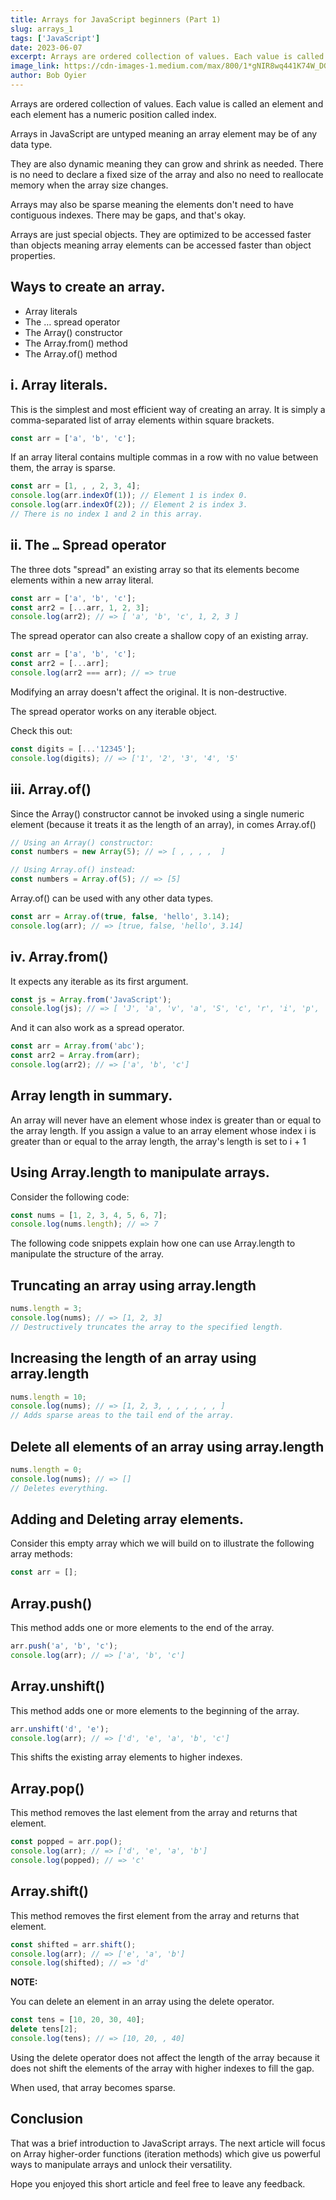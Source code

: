 ```yaml
---
title: Arrays for JavaScript beginners (Part 1)
slug: arrays_1
tags: ['JavaScript']
date: 2023-06-07
excerpt: Arrays are ordered collection of values. Each value is called an element and each element has a numeric position called index. Arrays in JavaScript are untyped meaning an array element may be of any data type...
image_link: https://cdn-images-1.medium.com/max/800/1*gNIR8wq441K74W_DGtlZOQ.jpeg
author: Bob Oyier
---
```


Arrays are ordered collection of values. Each value is called an element and each element has a numeric position called index.

Arrays in JavaScript are untyped meaning an array element may be of any data type.

They are also dynamic meaning they can grow and shrink as needed. There is no need to declare a fixed size of the array and also no need to reallocate memory when the array size changes.

Arrays may also be sparse meaning the elements don't need to have contiguous indexes. There may be gaps, and that's okay.

Arrays are just special objects. They are optimized to be accessed faster than objects meaning array elements can be accessed faster than object properties.

## Ways to create an array.

- Array literals
- The … spread operator
- The Array() constructor
- The Array.from() method
- The Array.of() method

## i. Array literals.

This is the simplest and most efficient way of creating an array. It is simply a comma-separated list of array elements within square brackets.

```js
const arr = ['a', 'b', 'c'];
```

If an array literal contains multiple commas in a row with no value between them, the array is sparse.

```js
const arr = [1, , , 2, 3, 4];
console.log(arr.indexOf(1)); // Element 1 is index 0.
console.log(arr.indexOf(2)); // Element 2 is index 3.
// There is no index 1 and 2 in this array.
```

## ii. The `…` Spread operator

The three dots "spread" an existing array so that its elements become elements within a new array literal.

```js
const arr = ['a', 'b', 'c'];
const arr2 = [...arr, 1, 2, 3];
console.log(arr2); // => [ 'a', 'b', 'c', 1, 2, 3 ]
```

The spread operator can also create a shallow copy of an existing array.

```js
const arr = ['a', 'b', 'c'];
const arr2 = [...arr];
console.log(arr2 === arr); // => true
```

Modifying an array doesn't affect the original. It is non-destructive.

The spread operator works on any iterable object.

Check this out:

```js
const digits = [...'12345'];
console.log(digits); // => ['1', '2', '3', '4', '5'
```

## iii. Array.of()

Since the Array() constructor cannot be invoked using a single numeric element (because it treats it as the length of an array), in comes Array.of()

```js
// Using an Array() constructor:
const numbers = new Array(5); // => [ , , , ,  ]

// Using Array.of() instead:
const numbers = Array.of(5); // => [5]
```

Array.of() can be used with any other data types.

```js
const arr = Array.of(true, false, 'hello', 3.14);
console.log(arr); // => [true, false, 'hello', 3.14]
```

## iv. Array.from()

It expects any iterable as its first argument.

```js
const js = Array.from('JavaScript');
console.log(js); // => [ 'J', 'a', 'v', 'a', 'S', 'c', 'r', 'i', 'p', 't' ]
```

And it can also work as a spread operator.

```js
const arr = Array.from('abc');
const arr2 = Array.from(arr);
console.log(arr2); // => ['a', 'b', 'c']
```

## Array length in summary.

An array will never have an element whose index is greater than or equal to the array length. If you assign a value to an array element whose index i is greater than or equal to the array length, the array's length is set to i + 1

## Using Array.length to manipulate arrays.

Consider the following code:

```js
const nums = [1, 2, 3, 4, 5, 6, 7];
console.log(nums.length); // => 7
```

The following code snippets explain how one can use Array.length to manipulate the structure of the array.

## Truncating an array using array.length

```js
nums.length = 3;
console.log(nums); // => [1, 2, 3]
// Destructively truncates the array to the specified length.
```

## Increasing the length of an array using array.length

```js
nums.length = 10;
console.log(nums); // => [1, 2, 3, , , , , , , ]
// Adds sparse areas to the tail end of the array.
```

## Delete all elements of an array using array.length

```js
nums.length = 0;
console.log(nums); // => []
// Deletes everything.
```

## Adding and Deleting array elements.

Consider this empty array which we will build on to illustrate the following array methods:

```js
const arr = [];
```

## Array.push()

This method adds one or more elements to the end of the array.

```js
arr.push('a', 'b', 'c');
console.log(arr); // => ['a', 'b', 'c']
```

## Array.unshift()

This method adds one or more elements to the beginning of the array.

```js
arr.unshift('d', 'e');
console.log(arr); // => ['d', 'e', 'a', 'b', 'c']
```

This shifts the existing array elements to higher indexes.

## Array.pop()

This method removes the last element from the array and returns that element.

```js
const popped = arr.pop();
console.log(arr); // => ['d', 'e', 'a', 'b']
console.log(popped); // => 'c'
```

## Array.shift()

This method removes the first element from the array and returns that element.

```js
const shifted = arr.shift();
console.log(arr); // => ['e', 'a', 'b']
console.log(shifted); // => 'd'
```

**NOTE:**

You can delete an element in an array using the delete operator.

```js
const tens = [10, 20, 30, 40];
delete tens[2];
console.log(tens); // => [10, 20, , 40]
```

Using the delete operator does not affect the length of the array because it does not shift the elements of the array with higher indexes to fill the gap.

When used, that array becomes sparse.

## Conclusion

That was a brief introduction to JavaScript arrays. The next article will focus on Array higher-order functions (iteration methods) which give us powerful ways to manipulate arrays and unlock their versatility.

Hope you enjoyed this short article and feel free to leave any feedback.
